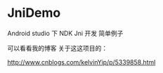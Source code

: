 # JniDemo
Android studio 下 NDK Jni 开发 简单例子


可以看看我的博客 关于这这项目的：


http://www.cnblogs.com/kelvinYip/p/5339858.html
